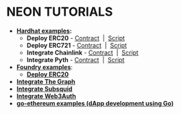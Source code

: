 # NEON TUTORIALS

- **[Hardhat examples](https://github.com/neonlabsorg/neon-tutorials/tree/main/hardhat):**
  - **Deploy ERC20** - [Contract](https://github.com/neonlabsorg/neon-tutorials/tree/main/hardhat/contracts/TestERC20) &nbsp;|&nbsp; [Script](https://github.com/neonlabsorg/neon-tutorials/tree/main/hardhat/scripts/TestERC20)
  - **Deploy ERC721** - [Contract](https://github.com/neonlabsorg/neon-tutorials/tree/main/hardhat/contracts/TestERC721) &nbsp;|&nbsp; [Script](https://github.com/neonlabsorg/neon-tutorials/tree/main/hardhat/scripts/TestERC721)
  - **Integrate Chainlink** - [Contract](https://github.com/neonlabsorg/neon-tutorials/tree/main/hardhat/contracts/TestChainlink) &nbsp;|&nbsp; [Script](https://github.com/neonlabsorg/neon-tutorials/tree/main/hardhat/scripts/TestChainlink)
  - **Integrate Pyth** - [Contract](https://github.com/neonlabsorg/neon-tutorials/tree/main/hardhat/contracts/TestReadSolanaData/TestReadPythPriceFeed.sol) &nbsp;|&nbsp; [Script](https://github.com/neonlabsorg/neon-tutorials/tree/main/hardhat/scripts/TestReadSolanaData/TestReadPythPriceFeed.js)
- **[Foundry examples](https://github.com/neonlabsorg/neon-tutorials/tree/main/foundry)**:
  - **[Deploy ERC20](https://github.com/neonlabsorg/neon-tutorials/tree/main/foundry/src/TestERC20)**
- **[Integrate The Graph](https://github.com/neonlabsorg/neon-tutorials/tree/main/the-graph-test)**
- **[Integrate Subsquid](https://github.com/neonlabsorg/neon-tutorials/tree/main/subsquid)**
- **[Integrate Web3Auth](https://github.com/neonlabsorg/neon-tutorials/tree/main/web3auth)**
- **[go-ethereum examples (dApp development using Go)](https://github.com/neonlabsorg/go-ethereum-tutorial)**
